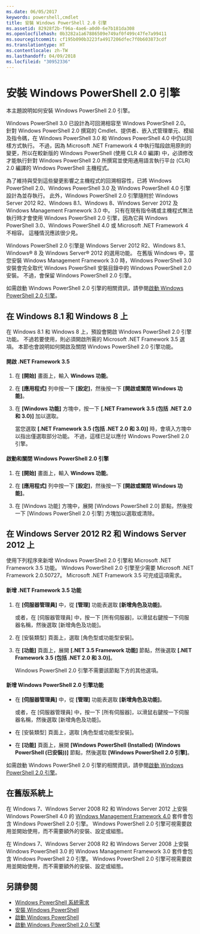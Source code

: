 ```yaml
---
ms.date: 06/05/2017
keywords: powershell,cmdlet
title: 安裝 Windows PowerShell 2.0 引擎
ms.assetid: 82928f2b-f96a-4ae6-a0d0-6e7b181da308
ms.openlocfilehash: 0b3282a1a67886509e749af0f499c47fe7a99411
ms.sourcegitcommit: cf195b090b3223fa4917206dfec7f0b603873cdf
ms.translationtype: HT
ms.contentlocale: zh-TW
ms.lasthandoff: 04/09/2018
ms.locfileid: "30952336"
---
```

# <a name="installing-the-windows-powershell-20-engine"></a>安裝 Windows PowerShell 2.0 引擎
本主題說明如何安裝 Windows PowerShell 2.0 引擎。

Windows PowerShell 3.0 已設計為可回溯相容至 Windows PowerShell 2.0。 針對 Windows PowerShell 2.0 撰寫的 Cmdlet、提供者、嵌入式管理單元、模組及指令碼，在 Windows PowerShell 3.0 和 Windows PowerShell 4.0 中仍以同樣方式執行。 不過，因為 Microsoft .NET Framework 4 中執行階段啟用原則的變更，所以在較新版的 Windows PowerShell (使用 CLR 4.0 編譯) 中，必須修改才能執行針對 Windows PowerShell 2.0 所撰寫並使用通用語言執行平台 (CLR) 2.0 編譯的 Windows PowerShell 主機程式。

為了維持與受到這些變更影響之主機程式的回溯相容性，已將 Windows PowerShell 2.0、Windows PowerShell 3.0 及 Windows PowerShell 4.0 引擎設計為並存執行。 此外，Windows PowerShell 2.0 引擎隨附於 Windows Server 2012 R2、Windows 8.1、Windows 8、Windows Server 2012 及 Windows Management Framework 3.0 中。 只有在現有指令碼或主機程式無法執行時才會使用 Windows PowerShell 2.0 引擎，因為它與 Windows PowerShell 3.0、Windows PowerShell 4.0 或 Microsoft .NET Framework 4 不相容。 這種情況應該很少見。

Windows PowerShell 2.0 引擎是 Windows Server 2012 R2、Windows 8.1、Windows® 8 及 Windows Server® 2012 的選用功能。 在舊版 Windows 中，當您安裝 Windows Management Framework 3.0 時，Windows PowerShell 3.0 安裝會完全取代 Windows PowerShell 安裝目錄中的 Windows PowerShell 2.0 安裝。 不過，會保留 Windows PowerShell 2.0 引擎。

如需啟動 Windows PowerShell 2.0 引擎的相關資訊，請參閱[啟動 Windows PowerShell 2.0 引擎](Starting-the-Windows-PowerShell-2.0-Engine.md)。

## <a name="on-windows-81-and-windows-8"></a>在 Windows 8.1 和 Windows 8 上
在 Windows 8.1 和 Windows 8 上，預設會開啟 Windows PowerShell 2.0 引擎功能。 不過若要使用，則必須開啟所需的 Microsoft .NET Framework 3.5 選項。 本節也會說明如何開啟及關閉 Windows PowerShell 2.0 引擎功能。

#### <a name="to-turn-on-net-framework-35"></a>開啟 .NET Framework 3.5

1. 在 **[開始]** 畫面上，輸入 **Windows 功能**。

2. 在 **[應用程式]** 列中按一下 **[設定]**，然後按一下 **[開啟或關閉 Windows 功能]**。

3. 在 **[Windows 功能]** 方塊中，按一下 **[.NET Framework 3.5 (包括 .NET 2.0 和 3.0)]** 加以選取。

    當您選取 **[.NET Framework 3.5 (包括 .NET 2.0 和 3.0)]** 時，會填入方塊中以指出僅選取部分功能。 不過，這樣已足以應付 Windows PowerShell 2.0 引擎。

#### <a name="to-turn-the-windows-powershell-20-engine-on-and-off"></a>啟動和關閉 Windows PowerShell 2.0 引擎

1. 在 **[開始]** 畫面上，輸入 **Windows 功能**。

2. 在 **[應用程式]** 列中按一下 **[設定]**，然後按一下 **[開啟或關閉 Windows 功能]**。

3. 在 [Windows 功能] 方塊中，展開 [Windows PowerShell 2.0] 節點，然後按一下 [Windows PowerShell 2.0 引擎] 方塊加以選取或清除。

## <a name="on-windows-server-2012-r2-and-windows-server-2012"></a>在 Windows Server 2012 R2 和 Windows Server 2012 上
使用下列程序來新增 Windows PowerShell 2.0 引擎和 Microsoft .NET Framework 3.5 功能。 Windows PowerShell 2.0 引擎至少需要 Microsoft .NET Framework 2.0.50727。 Microsoft .NET Framework 3.5 可完成這項需求。

#### <a name="to-add-the-net-framework-35-feature"></a>新增 .NET Framework 3.5 功能

1. 在 **[伺服器管理員]** 中，從 **[管理]** 功能表選取 **[新增角色及功能]**。

    或者，在 [伺服器管理員] 中，按一下 [所有伺服器]，以滑鼠右鍵按一下伺服器名稱，然後選取 [新增角色及功能]。

2. 在 [安裝類型] 頁面上，選取 [角色型或功能型安裝]。

3. 在 **[功能]** 頁面上，展開 **[.NET 3.5 Framework 功能]** 節點，然後選取 **[.NET Framework 3.5 (包括 .NET 2.0 和 3.0)]**。

    Windows PowerShell 2.0 引擎不需要該節點下方的其他選項。

#### <a name="to-add-the-windows-powershell-20-engine-feature"></a>新增 Windows PowerShell 2.0 引擎功能

- 在 **[伺服器管理員]** 中，從 **[管理]** 功能表選取 **[新增角色及功能]**。

    或者，在 [伺服器管理員] 中，按一下 [所有伺服器]，以滑鼠右鍵按一下伺服器名稱，然後選取 [新增角色及功能]。

- 在 [安裝類型] 頁面上，選取 [角色型或功能型安裝]。

- 在 **[功能]** 頁面上，展開 **[Windows PowerShell (Installed) (Windows PowerShell (已安裝))]** 節點，然後選取 **[Windows PowerShell 2.0 引擎]**。

如需啟動 Windows PowerShell 2.0 引擎的相關資訊，請參閱[啟動 Windows PowerShell 2.0 引擎](Starting-the-Windows-PowerShell-2.0-Engine.md)。

## <a name="on-earlier-systems"></a>在舊版系統上
在 Windows 7、Windows Server 2008 R2 和 Windows Server 2012 上安裝 Windows PowerShell 4.0 的 [Windows Management Framework 4.0](http://go.microsoft.com/fwlink/?LinkID=293881) 套件會包含 Windows PowerShell 2.0 引擎。 Windows PowerShell 2.0 引擎可視需要啟用並開始使用，而不需要額外的安裝、設定或組態。

在 Windows 7、Windows Server 2008 R2 和 Windows Server 2008 上安裝 Windows PowerShell 3.0 的 Windows Management Framework 3.0 套件會包含 Windows PowerShell 2.0 引擎。 Windows PowerShell 2.0 引擎可視需要啟用並開始使用，而不需要額外的安裝、設定或組態。

## <a name="see-also"></a>另請參閱
- [Windows PowerShell 系統需求](Windows-PowerShell-System-Requirements.md)
- [安裝 Windows PowerShell](Installing-Windows-PowerShell.md)
- [啟動 Windows PowerShell](https://technet.microsoft.com/en-us/library/8ec8c2d7-8e7c-4722-a3d2-498fe5739a8e)
- [啟動 Windows PowerShell 2.0 引擎](Starting-the-Windows-PowerShell-2.0-Engine.md)